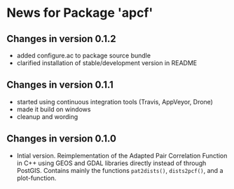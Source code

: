 # News for Package 'apcf'

## Changes in version 0.1.2
* added configure.ac to package source bundle
* clarified installation of stable/development version in README

## Changes in version 0.1.1
* started using continuous integration tools (Travis, AppVeyor, Drone)
* made it build on windows
* cleanup and wording

## Changes in version 0.1.0
* Intial version. Reimplementation of the Adapted Pair Correlation Function
  in C++ using GEOS and GDAL libraries directly instead of through PostGIS.
  Contains mainly the functions `pat2dists()`, `dists2pcf()`, and 
  a plot-function.

